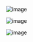 ![image](https://github.com/asem-hamid/learn-c/assets/155321064/8ed477fb-6fe5-4857-9e1b-1a5946ae847b)


![image](https://github.com/asem-hamid/learn-c/assets/155321064/2810e4e2-442f-48f8-8099-266f42c0397d)


![image](https://github.com/asem-hamid/learn-c/assets/155321064/0f81f506-5aed-4262-8680-2eb20cad2457)
